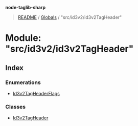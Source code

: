 **node-taglib-sharp**

> [README](../README.md) / [Globals](../globals.md) / "src/id3v2/id3v2TagHeader"

# Module: "src/id3v2/id3v2TagHeader"

## Index

### Enumerations

* [Id3v2TagHeaderFlags](../enums/_src_id3v2_id3v2tagheader_.id3v2tagheaderflags.md)

### Classes

* [Id3v2TagHeader](../classes/_src_id3v2_id3v2tagheader_.id3v2tagheader.md)
